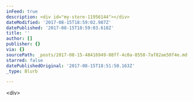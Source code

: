 ```yaml
---
inFeed: true
description: <div id="my-store-11956144"></div>
dateModified: '2017-08-15T18:59:02.987Z'
datePublished: '2017-08-15T18:59:03.618Z'
title: ''
author: []
publisher: {}
via: {}
sourcePath: _posts/2017-08-15-48416949-08ff-4c0a-8550-7af82ae50f4e.md
starred: false
datePublishedOriginal: '2017-08-15T18:51:50.163Z'
_type: Blurb

---
```

<div id="my-store-11956144"></div>
    <div>
    <script type="text/javascript" src="https://app.ecwid.com/script.js?11956144&data_platform=code&data_date=2017-08-15" charset="utf-8"></script><script type="text/javascript"> xProductBrowser("categoriesPerRow=3","views=grid(20,3) list(60) table(60)","categoryView=grid","searchView=list","id=my-store-11956144");</script>
    </div>

<div id="my-store-11956144"\></div\>

<div\>

<script type="text/javascript" src="https://app.ecwid.com/script.js?11956144&data\_platform=code&data\_date=2017-08-15" charset="utf-8"\></script\><script type="text/javascript"\> xProductBrowser("categoriesPerRow=3","views=grid(20,3) list(60) table(60)","categoryView=grid","searchView=list","id=my-store-11956144");</script\>

</div\>